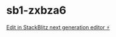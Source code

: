 # sb1-zxbza6

[Edit in StackBlitz next generation editor ⚡️](https://stackblitz.com/~/github.com/magospace/sb1-zxbza6)